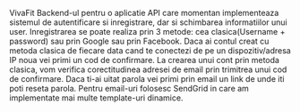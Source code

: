 VivaFit 
Backend-ul pentru o aplicatie API care momentan implementeaza sistemul de autentificare si inregistrare, dar si schimbarea informatiilor unui user.
Inregistrarea se poate realiza prin 3 metode: cea clasica(Username + password) sau prin Google sau prin Facebook.
Daca ai contul creat cu metoda clasica de fiecare data cand te conectezi de pe un dispozitiv/adresa IP noua vei primi un cod de confirmare.
La crearea unui cont prin metoda clasica, vom verifica corectitudinea adresei de email prin trimitrea unui cod de confirmare.
Daca ti-ai uitat parola vei primi prin email un link de unde iti poti reseta parola.
Pentru email-uri folosesc SendGrid in care am implementate mai multe template-uri dinamice.
